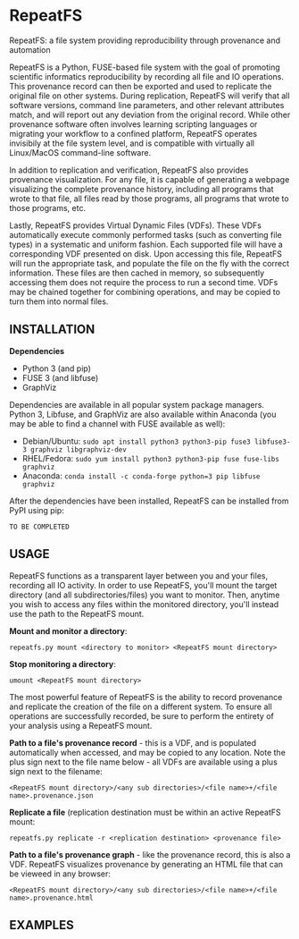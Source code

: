 # RepeatFS
RepeatFS: a file system providing reproducibility through provenance and automation

RepeatFS is a Python, FUSE-based file system with the goal of promoting scientific informatics reproducibility by recording all file and IO operations.  This provenance record can then be exported and used to replicate the original file on other systems.  During replication, RepeatFS will verify that all software versions, command line parameters, and other relevant attributes match, and will report out any deviation from the original record.  While other provenance software often involves learning scripting languages or migrating your workflow to a confined platform, RepeatFS operates invisibily at the file system level, and is compatible with virtually all Linux/MacOS command-line software.

In addition to replication and verification, RepeatFS also provides provenance visualization.  For any file, it is capable of generating a webpage visualizing the complete provenance history, including all programs that wrote to that file, all files read by those programs, all programs that wrote to those programs, etc.

Lastly, RepeatFS provides Virtual Dynamic Files (VDFs).  These VDFs automatically execute commonly performed tasks (such as converting file types) in a systematic and uniform fashion.  Each supported file will have a corresponding VDF presented on disk.  Upon accessing this file, RepeatFS will run the appropriate task, and populate the file on the fly with the correct information.  These files are then cached in memory, so subsequently accessing them does not require the process to run a second time.  VDFs may be chained together for combining operations, and may be copied to turn them into normal files.

INSTALLATION
--
**Dependencies**
* Python 3 (and pip)
* FUSE 3 (and libfuse)
* GraphViz

Dependencies are available in all popular system package managers.  Python 3, Libfuse, and GraphViz are also available within Anaconda (you may be able to find a channel with FUSE available as well):

* Debian/Ubuntu: `sudo apt install python3 python3-pip fuse3 libfuse3-3 graphviz libgraphviz-dev`
* RHEL/Fedora: `sudo yum install python3 python3-pip fuse fuse-libs graphviz`
* Anaconda: `conda install -c conda-forge python=3 pip libfuse graphviz`

After the dependencies have been installed, RepeatFS can be installed from PyPI using pip:

```
TO BE COMPLETED
```

USAGE
--
RepeatFS functions as a transparent layer between you and your files, recording all IO activity. In order to use RepeatFS, you'll mount the target directory (and all subdirectories/files) you want to monitor.  Then, anytime you wish to access any files within the monitored directory, you'll instead use the path to the RepeatFS mount.

**Mount and monitor a directory**:

```
repeatfs.py mount <directory to monitor> <RepeatFS mount directory>
```

**Stop monitoring a directory**:

```
umount <RepeatFS mount directory>
```

The most powerful feature of RepeatFS is the ability to record provenance and replicate the creation of the file on a different system.  To ensure all operations are successfully recorded, be sure to perform the entirety of your analysis using a RepeatFS mount. 

**Path to a file's provenance record** - this is a VDF, and is populated automatically when accessed, and may be copied to any location.  Note the plus sign next to the file name below - all VDFs are available using a plus sign next to the filename:

```
<RepeatFS mount directory>/<any sub directories>/<file name>+/<file name>.provenance.json
```

**Replicate a file** (replication destination must be within an active RepeatFS mount:

```
repeatfs.py replicate -r <replication destination> <provenance file>
```

**Path to a file's provenance graph** - like the provenance record, this is also a VDF.  RepeatFS visualizes provenance by generating an HTML file that can be vieweed in any browser:
```
<RepeatFS mount directory>/<any sub directories>/<file name>+/<file name>.provenance.html
```



EXAMPLES
--
